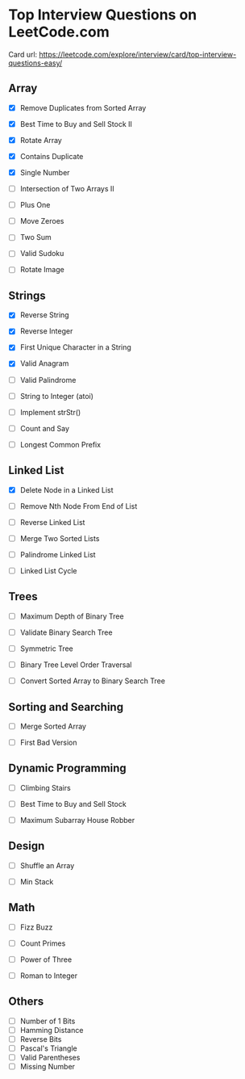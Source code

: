 # Top Interview Questions on LeetCode.com

Card url: https://leetcode.com/explore/interview/card/top-interview-questions-easy/

## Array
- [x] Remove Duplicates from Sorted Array  
- [x] Best Time to Buy and Sell Stock II  
- [x] Rotate Array  
- [x] Contains Duplicate  
- [x] Single Number  
- [ ] Intersection of Two Arrays II  
- [ ] Plus One  
- [ ] Move Zeroes  
- [ ] Two Sum  
- [ ] Valid Sudoku  
- [ ] Rotate Image


## Strings
- [x] Reverse String  
- [x] Reverse Integer  
- [x] First Unique Character in a String  
- [x] Valid Anagram 
- [ ] Valid Palindrome  
- [ ] String to Integer (atoi)  
- [ ] Implement strStr()  
- [ ] Count and Say  
- [ ] Longest Common Prefix


## Linked List
- [x] Delete Node in a Linked List  
- [ ] Remove Nth Node From End of List  
- [ ] Reverse Linked List  
- [ ] Merge Two Sorted Lists  
- [ ] Palindrome Linked List  
- [ ] Linked List Cycle


## Trees
- [ ] Maximum Depth of Binary Tree  
- [ ] Validate Binary Search Tree  
- [ ] Symmetric Tree  
- [ ] Binary Tree Level Order Traversal  
- [ ] Convert Sorted Array to Binary Search Tree


## Sorting and Searching
- [ ] Merge Sorted Array  
- [ ] First Bad Version


## Dynamic Programming
- [ ] Climbing Stairs  
- [ ] Best Time to Buy and Sell Stock  
- [ ] Maximum Subarray  House Robber


## Design
- [ ] Shuffle an Array  
- [ ] Min Stack


## Math
- [ ] Fizz Buzz  
- [ ] Count Primes  
- [ ] Power of Three  
- [ ] Roman to Integer


## Others
- [ ] Number of 1 Bits  
- [ ] Hamming Distance  
- [ ] Reverse Bits  
- [ ] Pascal's Triangle  
- [ ] Valid Parentheses  
- [ ] Missing Number
